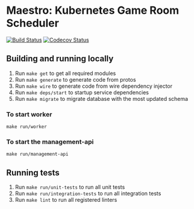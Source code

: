 Maestro: Kubernetes Game Room Scheduler
=======================================
[![Build Status](https://github.com/topfreegames/maestro/actions/workflows/test.yaml/badge.svg?branch=next)](https://github.com/topfreegames/maestro/actions/workflows/test.yaml)
[![Codecov Status](https://codecov.io/gh/topfreegames/maestro/branch/next/graph/badge.svg?token=KCN2SZDRJF)](https://codecov.io/gh/topfreegames/maestro)

## Building and running locally

1. Run `make get` to get all required modules
2. Run `make generate` to generate code from protos
2. Run `make wire` to generate code from wire dependency injector
3. Run `make deps/start` to startup service dependencies
4. Run `make migrate` to migrate database with the most updated schema

### To start worker
```
make run/worker
```

### To start the management-api
```
make run/management-api
```

## Running tests

1. Run `make run/unit-tests` to run all unit tests
2. Run `make run/integration-tests` to run all integration tests
3. Run `make lint` to run all registered linters
